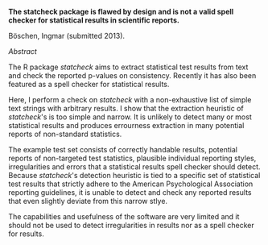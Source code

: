 **The statcheck package is flawed by design and is not a valid spell checker for statistical results in scientific reports.**

Böschen, Ingmar (submitted 2013).

*Abstract*

The R package *statcheck* aims to extract statistical test results from text and check the reported p-values on consistency. Recently it has also been featured as a spell checker for statistical results. 

Here, I perform a check on *statcheck* with a non-exhaustive list of simple text strings with arbitrary results. I show that the extraction heuristic of *statcheck*'s is too simple and narrow. It is unlikely to detect many or most statistical results and produces errourness extraction in many potential reports of non-standard statistics.

The example test set consists of correctly handable results, potential reports of non-targeted test statistics, plausible individual reporting styles, irregularities and errors that a statistical results spell checker should detect. Because *statcheck*'s detection heuristic is tied to a specific set of statistical test results that strictly adhere to the American Psychological Association reporting guidelines, it is unable to detect and check any reported results that even slightly deviate from this narrow stlye. 

The capabilities and usefulness of the software are very limited and it should not be used to detect irregularities in results nor as a spell checker for results.
